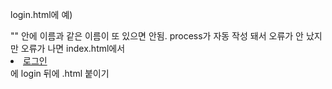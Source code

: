 login.html에 예)<form action="/auth/login/process" method="get"> "" 안에 이름과 같은 이름이 또 있으면 안됨.
process가 자동 작성 돼서 오류가 안 났지만 오류가 나면 index.html에서 <li><a href="/auth/login">로그인</a></li>에 login 뒤에 .html 붙이기